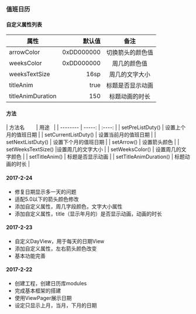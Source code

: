 ### 值班日历

#### 自定义属性列表
| 属性        | 默认值   |  备注  |
| --------   | -----:  | :----:  |
| arrowColor     |0xDD000000 |   切换箭头的颜色值     |
| weeksColor        |   0xDD000000   |   周几的颜色值   |
| weeksTextSize        |    16sp    |  周几的文字大小  |
| titleAnim        |   true   |   标题是否显示动画   |
| titleAnimDuration        |    150    |  标题动画的时长  |

#### 方法
| 方法名        | 用途   | 
| --------   |  -----:  | :----:  |
| setPreListDuty() | 设置上个月的值班日期 |
| setCurrentListDuty() | 设置当前月的值班日期 |
| setNextListDuty() | 设置下个月的值班日期 |
| setArrow() | 设置箭头颜色 |
| setWeeksTextSize() |设置周几的文字大小 |
| setWeeksColor() | 设置周几的文字颜色 |
| setTitleAnim() | 标题是否显示动画 |
| setTitleAnimDuration() | 标题动画的时长 |

#### 2017-2-24
* 修复日期显示多一天的问题
* 适配5.0以下的箭头颜色修改
* 添加自定义属性，周几字段颜色，文字大小属性
* 添加自定义属性，title（显示年月的）是否显示动画，动画的时长

#### 2017-2-23
* 自定义DayView，用于每天的日期View
* 添加自定义属性，左右箭头颜色改变
* 基本功能完善

#### 2017-2-22
* 创建工程，创建日历库modules
* 完成基本框架的搭建
* 使用ViewPager展示日期
* 设定只显示上月，当月，下月的日期

